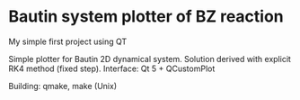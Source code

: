 # Bautin system plotter of BZ reaction
My simple first project using QT

Simple plotter for Bautin 2D dynamical system.
Solution derived with explicit RK4 method (fixed step).
Interface: Qt 5 + QCustomPlot

Building: qmake, make (Unix)
